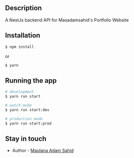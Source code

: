 ## Description

A NestJs backend API for Masadamsahid's Portfolio Website

## Installation

```bash
$ npm install
```

or

```bash
$ yarn
```

## Running the app

```bash
# development
$ yarn run start

# watch mode
$ yarn run start:dev

# production mode
$ yarn run start:prod
```

## Stay in touch

- Author - [Maulana Adam Sahid](https://github.com/masadamsahid)
